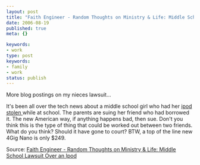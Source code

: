 ```yaml
---
layout: post
title: "Faith Engineer - Random Thoughts on Ministry & Life: Middle School Lawsuit Over an Ipod"
date: 2006-08-19
published: true
meta: {}

keywords:
- work
type: post
keywords:
- family
- work
status: publish
---
```



More blog postings on my nieces lawsuit...

<!-- blockquote  -->

It's been all over the tech news about a middle school girl who had her [ipod stolen ](http://www.suburbanchicagonews.com/sunpub/naper/news/6_1_NA16_IPOD_S10816.htm)while at school. The parents are suing her friend who had borrowed it. The new American way, if anything happens bad, then sue. Don't you think this is the type of thing that could be worked out between two friends. What do you think? Should it have gone to court? BTW, a top of the line new 4Gig Nano is only $249.

<!-- endblockquote  -->

Source: [Faith Engineer - Random Thoughts on Ministry & Life: Middle School Lawsuit Over an Ipod](http://faithengineer.blogspot.com/2006/08/middle-school-lawsuit-over-ipod.html)

